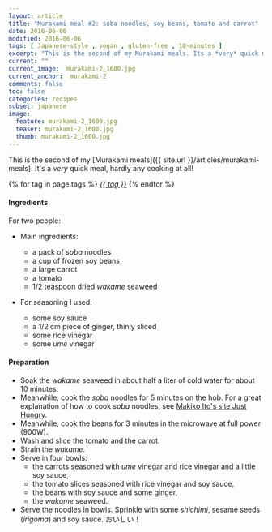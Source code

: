 ```yaml
---
layout: article
title: "Murakami meal #2: soba noodles, soy beans, tomato and carrot"
date: 2016-06-06
modified: 2016-06-06
tags: [ Japanese-style , vegan , gluten-free , 10-minutes ]
excerpt: "This is the second of my Murakami meals. Its a *very* quick meal, hardly any ..."
current: ""
current_image:  murakami-2_1600.jpg
current_anchor:  murakami-2
comments: false
toc: false
categories: recipes
subset: japanese
image:
  feature: murakami-2_1600.jpg
  teaser: murakami-2_1600.jpg
  thumb: murakami-2_1600.jpg
---
```




This is the second of my [Murakami meals]({{ site.url }}/articles/murakami-meals). It's a *very* quick meal, hardly any cooking at all!


{% for tag in page.tags %}&nbsp;<a class="post-tag" href="{{ site.url}}/tags/#{{ tag }}">_{{ tag }}_</a>&nbsp;{% endfor %}

#### Ingredients

For two people:

* Main ingredients:
  - a pack of _soba_ noodles
  - a cup of frozen soy beans
  - a large carrot
  - a tomato
  - 1/2 teaspoon dried _wakame_ seaweed

* For seasoning I used:
  - some soy sauce
  - a 1/2 cm piece of ginger, thinly sliced
  - some rice vinegar
  - some _ume_ vinegar

#### Preparation

- Soak the _wakame_ seaweed in about half a liter of cold water for about 10 minutes.
- Meanwhile, cook the _soba_ noodles for 5 minutes on the hob. For a great explanation of how to cook _soba_ noodles, see [Makiko Ito's site Just Hungry](http://justhungry.com/basics-cold-soba-noodles-dipping-sauce).
- Meanwhile, cook the beans for 3 minutes in the microwave at full power (900W).
- Wash and slice the tomato and the carrot.
- Strain the _wakame_.
- Serve in four bowls:
  - the carrots seasoned with _ume_ vinegar and rice vinegar and a little soy sauce,
  - the tomato slices seasoned with rice vinegar and soy sauce,
  - the beans with soy sauce and some ginger,
  - the _wakame_ seaweed.
- Serve the noodles in bowls. Sprinkle with some _shichimi_, sesame seeds (_irigoma_) and soy sauce. おいしい！


